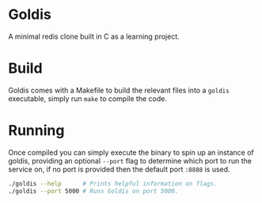 # Goldis 
A minimal redis clone built in C as a learning project. 

# Build
Goldis comes with a Makefile to build the relevant files into a `goldis` executable, simply run `make` to compile the code.

# Running
Once compiled you can simply execute the binary to spin up an instance of goldis, providing an optional `--port` flag to determine which port to run the service on, if no port is provided then the default port `:8888` is used.

```bash
./goldis --help      # Prints helpful information on flags.
./goldis --port 5000 # Runs Goldis on port 5000.
```
